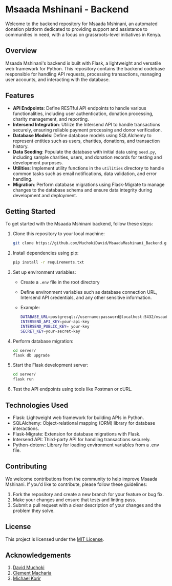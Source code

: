 # Msaada Mshinani - Backend

Welcome to the backend repository for Msaada Mshinani, an automated donation platform dedicated to providing support and assistance to communities in need, with a focus on grassroots-level initiatives in Kenya.

## Overview

Msaada Mshinani's backend is built with Flask, a lightweight and versatile web framework for Python. This repository contains the backend codebase responsible for handling API requests, processing transactions, managing user accounts, and interacting with the database.

## Features

- **API Endpoints**: Define RESTful API endpoints to handle various functionalities, including user authentication, donation processing, charity management, and reporting.
- **Intersend Integration**: Utilize the Intersend API to handle transactions securely, ensuring reliable payment processing and donor verification.
- **Database Models**: Define database models using SQLAlchemy to represent entities such as users, charities, donations, and transaction history.
- **Data Seeding**: Populate the database with initial data using `seed.py`, including sample charities, users, and donation records for testing and development purposes.
- **Utilities**: Implement utility functions in the `utilities` directory to handle common tasks such as email notifications, data validation, and error handling.
- **Migration**: Perform database migrations using Flask-Migrate to manage changes to the database schema and ensure data integrity during development and deployment.

## Getting Started

To get started with the Msaada Mshinani backend, follow these steps:

1. Clone this repository to your local machine:

   ```bash
   git clone https://github.com/MuchokiDavid/MsaadaMashinani_Backend.git
    ```
2. Install dependencies using pip:

    ```bash
    pip install -r requirements.txt
    ```
3. Set up environment variables:
    - Create a `.env` file in the root directory
    - Define environment variables such as database connection URL, Intersend API credentials, and any other sensitive information.
    - Example:

        ```bash
        DATABASE_URL=postgresql://username:password@localhost:5432/msaada_mshinani
        INTERSEND_API_KEY=your-api-key
        INTERSEND_PUBLIC_KEY= your-key
        SECRET_KEY=your-secret-key
        ```
4. Perform database migration:

    ```bash
    cd server/
    flask db upgrade
    ```
5. Start the Flask development server:

    ```bash
    cd server/
    flask run
    ```
6. Test the API endpoints using tools like Postman or cURL.

## Technologies Used

* Flask: Lightweight web framework for building APIs in Python.
* SQLAlchemy: Object-relational mapping (ORM) library for database interactions.
* Flask-Migrate: Extension for database migrations with Flask.
* Intersend API: Third-party API for handling transactions securely.
* Python-dotenv: Library for loading environment variables from a .env file.

## Contributing

We welcome contributions from the community to help improve Msaada Mshinani. If you'd like to contribute, please follow these guidelines:

1. Fork the repository and create a new branch for your feature or bug fix.
2. Make your changes and ensure that tests and linting pass.
3. Submit a pull request with a clear description of your changes and the problem they solve.

## License

This project is licensed under the [MIT License](https://opensource.org/licenses/MIT).

## Acknowledgements

1. [David Muchoki](https://github.com/MuchokiDavid)
2. [Clement Macharia](https://github.com/clementmw)
3. [Michael Korir](https://github.com/michaelkorir)
